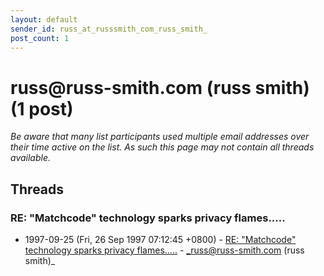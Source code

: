 ```yaml
---
layout: default
sender_id: russ_at_russsmith_com_russ_smith_
post_count: 1
---
```


# russ<span>@</span>russ-smith.com (russ smith) (1 post)

_Be aware that many list participants used multiple email addresses over their time active on the list. As such this page may not contain all threads available._

## Threads

### RE: "Matchcode" technology sparks privacy flames.....
+ 1997-09-25 (Fri, 26 Sep 1997 07:12:45 +0800) - [RE: "Matchcode" technology sparks privacy flames.....](/archive/1997/09/dde0e24e663abda336206ec01f5a29d9985aa55dffce5e8897c73e7c04e910fe) - _russ@russ-smith.com (russ smith)_

